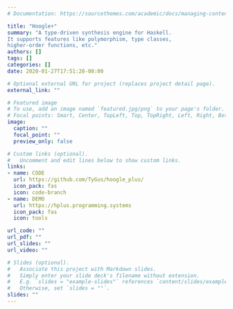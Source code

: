 ```yaml
---
# Documentation: https://sourcethemes.com/academic/docs/managing-content/

title: "Hoogle+"
summary: "A type-driven synthesis engine for Haskell. 
It supports features like polymorphism, type classes, 
higher-order functions, etc."
authors: []
tags: []
categories: []
date: 2020-01-27T17:51:28-08:00

# Optional external URL for project (replaces project detail page).
external_link: ""

# Featured image
# To use, add an image named `featured.jpg/png` to your page's folder.
# Focal points: Smart, Center, TopLeft, Top, TopRight, Left, Right, BottomLeft, Bottom, BottomRight.
image:
  caption: ""
  focal_point: ""
  preview_only: false

# Custom links (optional).
#   Uncomment and edit lines below to show custom links.
links:
- name: CODE
  url: https://github.com/TyGus/hoogle_plus/
  icon_pack: fas
  icon: code-branch
- name: DEMO
  url: https://hplus.programming.systems
  icon_pack: fas
  icon: tools

url_code: ""
url_pdf: ""
url_slides: ""
url_video: ""

# Slides (optional).
#   Associate this project with Markdown slides.
#   Simply enter your slide deck's filename without extension.
#   E.g. `slides = "example-slides"` references `content/slides/example-slides.md`.
#   Otherwise, set `slides = ""`.
slides: ""
---
```

